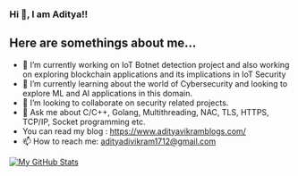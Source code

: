 ### Hi 👋, I am Aditya!!


## Here are somethings about me...

- 🔭 I’m currently working on IoT Botnet detection project and also working on exploring blockchain applications and its implications in IoT Security
- 🌱 I’m currently learning about the world of Cybersecurity and looking to explore ML and AI applications in this domain.
- 👯 I’m looking to collaborate on security related projects.
- 💬 Ask me about C/C++, Golang, Multithreading, NAC, TLS, HTTPS, TCP/IP, Socket programming etc.
-  You can read my blog : https://www.adityavikramblogs.com/
- 📫 How to reach me: adityadivikram1712@gmail.com

[![My GitHub Stats](https://github-readme-stats.vercel.app/api/?username=adi-dev-vikram&count_private=true&theme=tokyonight&showicons=true)]()



